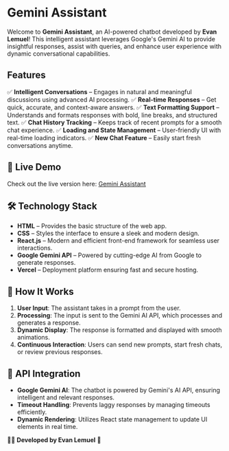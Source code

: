 # Gemini Assistant 

Welcome to **Gemini Assistant**, an AI-powered chatbot developed by **Evan Lemuel**! This intelligent assistant leverages Google's Gemini AI to provide insightful responses, assist with queries, and enhance user experience with dynamic conversational capabilities.

##  Features

✅ **Intelligent Conversations** – Engages in natural and meaningful discussions using advanced AI processing.
✅ **Real-time Responses** – Get quick, accurate, and context-aware answers.
✅ **Text Formatting Support** – Understands and formats responses with bold, line breaks, and structured text.
✅ **Chat History Tracking** – Keeps track of recent prompts for a smooth chat experience.
✅ **Loading and State Management** – User-friendly UI with real-time loading indicators.
✅ **New Chat Feature** – Easily start fresh conversations anytime.

## 🔗 Live Demo
Check out the live version here: [Gemini Assistant](https://gemini-evan-lemuels-projects.vercel.app)

## 🛠️ Technology Stack
- **HTML** – Provides the basic structure of the web app.
- **CSS** – Styles the interface to ensure a sleek and modern design.
- **React.js** – Modern and efficient front-end framework for seamless user interactions.
- **Google Gemini API** – Powered by cutting-edge AI from Google to generate responses.
- **Vercel** – Deployment platform ensuring fast and secure hosting.

## 🚀 How It Works
1. **User Input**: The assistant takes in a prompt from the user.
2. **Processing**: The input is sent to the Gemini AI API, which processes and generates a response.
3. **Dynamic Display**: The response is formatted and displayed with smooth animations.
4. **Continuous Interaction**: Users can send new prompts, start fresh chats, or review previous responses.

## 🔧 API Integration
- **Google Gemini AI**: The chatbot is powered by Gemini's AI API, ensuring intelligent and relevant responses.
- **Timeout Handling**: Prevents laggy responses by managing timeouts efficiently.
- **Dynamic Rendering**: Utilizes React state management to update UI elements in real time.



👨‍💻 **Developed by Evan Lemuel** 🚀

